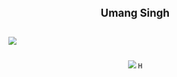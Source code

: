 <h2 align='center'> Umang Singh </h2>
<br><img src="https://abithomasfreelance.files.wordpress.com/2015/02/untitled-5.gif"><br><br>
<p align="center">
 
  <img src ="https://66.media.tumblr.com/0d9cac50881b63d9d08b57584ae5131b/tumblr_p47epm3NXC1runoqyo4_500.gif">
  <samp> 
    H
  </samp>
  <br>
  
</p>


